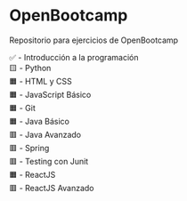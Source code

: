 # OpenBootcamp
Repositorio para ejercicios de OpenBootcamp

✅ - Introducción a la programación  
🟨 - Python  
🟧 - HTML y CSS  
🟧 - JavaScript Básico  
🟧 - Git  
🟧 - Java Básico  
🟥 - Java Avanzado  
🟥 - Spring  
🟥 - Testing con Junit  
🟧 - ReactJS  
🟥 - ReactJS Avanzado  

